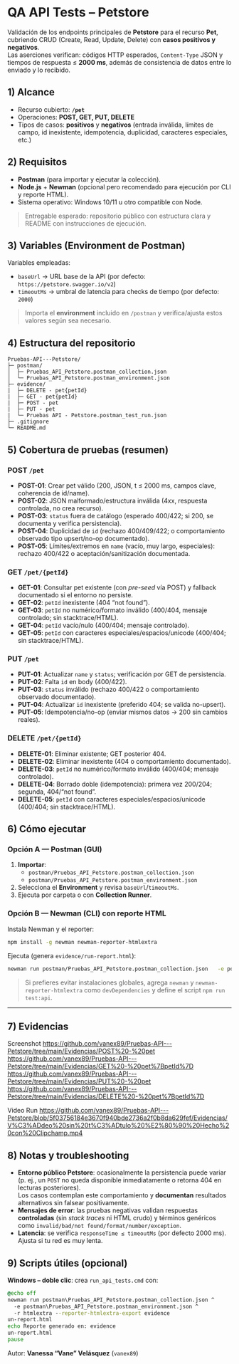 # QA API Tests – Petstore

Validación de los endpoints principales de **Petstore** para el recurso **Pet**, cubriendo CRUD (Create, Read, Update, Delete) con **casos positivos y negativos**.  
Las aserciones verifican: códigos HTTP esperados, `Content-Type` JSON y tiempos de respuesta ≤ **2000 ms**, además de consistencia de datos entre lo enviado y lo recibido.


## 1) Alcance

- Recurso cubierto: **`/pet`**
- Operaciones: **POST, GET, PUT, DELETE**
- Tipos de casos: **positivos** y **negativos** (entrada inválida, límites de campo, id inexistente, idempotencia, duplicidad, caracteres especiales, etc.)


## 2) Requisitos

- **Postman** (para importar y ejecutar la colección).
- **Node.js** + **Newman** (opcional pero recomendado para ejecución por CLI y reporte HTML).
- Sistema operativo: Windows 10/11 u otro compatible con Node.

> Entregable esperado: repositorio público con estructura clara y README con instrucciones de ejecución.


## 3) Variables (Environment de Postman)

Variables empleadas:
- `baseUrl` → URL base de la API (por defecto: `https://petstore.swagger.io/v2`)
- `timeoutMs` → umbral de latencia para checks de tiempo (por defecto: `2000`)

> Importa el **environment** incluido en `/postman` y verifica/ajusta estos valores según sea necesario.


## 4) Estructura del repositorio

```
Pruebas-API---Petstore/
├─ postman/
│  ├─ Pruebas_API_Petstore.postman_collection.json
│  └─ Pruebas_API_Petstore.postman_environment.json
├─ evidence/
|  ├─ DELETE - pet{petId}
|  ├─ GET - pet{petId}
|  ├─ POST - pet
|  ├─ PUT - pet
|  └─ Pruebas API - Petstore.postman_test_run.json
├─ .gitignore
└─ README.md
```


## 5) Cobertura de pruebas (resumen)

### POST `/pet`
- **POST-01**: Crear pet válido (200, JSON, t ≤ 2000 ms, campos clave, coherencia de id/name).
- **POST-02**: JSON malformado/estructura inválida (4xx, respuesta controlada, no crea recurso).
- **POST-03**: `status` fuera de catálogo (esperado 400/422; si 200, se documenta y verifica persistencia).
- **POST-04**: Duplicidad de `id` (rechazo 400/409/422; o comportamiento observado tipo upsert/no-op documentado).
- **POST-05**: Límites/extremos en `name` (vacío, muy largo, especiales): rechazo 400/422 o aceptación/sanitización documentada.

### GET `/pet/{petId}`
- **GET-01**: Consultar pet existente (con *pre-seed* vía POST) y fallback documentado si el entorno no persiste.
- **GET-02**: `petId` inexistente (404 “not found”).
- **GET-03**: `petId` no numérico/formato inválido (400/404, mensaje controlado; sin stacktrace/HTML).
- **GET-04**: `petId` vacío/nulo (400/404; mensaje controlado).
- **GET-05**: `petId` con caracteres especiales/espacios/unicode (400/404; sin stacktrace/HTML).

### PUT `/pet`
- **PUT-01**: Actualizar `name` y `status`; verificación por GET de persistencia.
- **PUT-02**: Falta `id` en body (400/422).
- **PUT-03**: `status` inválido (rechazo 400/422 o comportamiento observado documentado).
- **PUT-04**: Actualizar `id` inexistente (preferido 404; se valida no-upsert).
- **PUT-05**: Idempotencia/no-op (enviar mismos datos → 200 sin cambios reales).

### DELETE `/pet/{petId}`
- **DELETE-01**: Eliminar existente; GET posterior 404.
- **DELETE-02**: Eliminar inexistente (404 o comportamiento documentado).
- **DELETE-03**: `petId` no numérico/formato inválido (400/404; mensaje controlado).
- **DELETE-04**: Borrado doble (idempotencia): primera vez 200/204; segunda, 404/“not found”.
- **DELETE-05**: `petId` con caracteres especiales/espacios/unicode (400/404; sin stacktrace/HTML).


## 6) Cómo ejecutar

### Opción A — Postman (GUI)
1. **Importar**:
   - `postman/Pruebas_API_Petstore.postman_collection.json`
   - `postman/Pruebas_API_Petstore.postman_environment.json`
2. Selecciona el **Environment** y revisa `baseUrl`/`timeoutMs`.
3. Ejecuta por carpeta o con **Collection Runner**.

### Opción B — Newman (CLI) con reporte HTML
Instala Newman y el reporter:
```bash
npm install -g newman newman-reporter-htmlextra
```

Ejecuta (genera `evidence/run-report.html`):
```bash
newman run postman/Pruebas_API_Petstore.postman_collection.json   -e postman/Pruebas_API_Petstore.postman_environment.json   -r htmlextra --reporter-htmlextra-export evidence/run-report.html
```

> Si prefieres evitar instalaciones globales, agrega `newman` y `newman-reporter-htmlextra` como `devDependencies` y define el script `npm run test:api`.

---

## 7) Evidencias

Screenshot
https://github.com/vanex89/Pruebas-API---Petstore/tree/main/Evidencias/POST%20-%20pet
https://github.com/vanex89/Pruebas-API---Petstore/tree/main/Evidencias/GET%20-%20pet%7BpetId%7D
https://github.com/vanex89/Pruebas-API---Petstore/tree/main/Evidencias/PUT%20-%20pet
https://github.com/vanex89/Pruebas-API---Petstore/tree/main/Evidencias/DELETE%20-%20pet%7BpetId%7D

Video Run
https://github.com/vanex89/Pruebas-API---Petstore/blob/5f03756184e3670f940bde2736a2f0b8da629fef/Evidencias/V%C3%ADdeo%20sin%20t%C3%ADtulo%20%E2%80%90%20Hecho%20con%20Clipchamp.mp4

## 8) Notas y troubleshooting

- **Entorno público Petstore**: ocasionalmente la persistencia puede variar (p. ej., un `POST` no queda disponible inmediatamente o retorna 404 en lecturas posteriores).  
  Los casos contemplan este comportamiento y **documentan** resultados alternativos sin falsear positivamente.
- **Mensajes de error**: las pruebas negativas validan respuestas **controladas** (sin *stack traces* ni HTML crudo) y términos genéricos como `invalid/bad/not found/format/number/exception`.
- **Latencia**: se verifica `responseTime ≤ timeoutMs` (por defecto 2000 ms). Ajusta si tu red es muy lenta.


## 9) Scripts útiles (opcional)

**Windows – doble clic**: crea `run_api_tests.cmd` con:
```cmd
@echo off
newman run postman\Pruebas_API_Petstore.postman_collection.json ^
  -e postman\Pruebas_API_Petstore.postman_environment.json ^
  -r htmlextra --reporter-htmlextra-export evidence
un-report.html
echo Reporte generado en: evidence
un-report.html
pause
```
Autor: **Vanessa “Vane” Velásquez** (`vanex89`)

